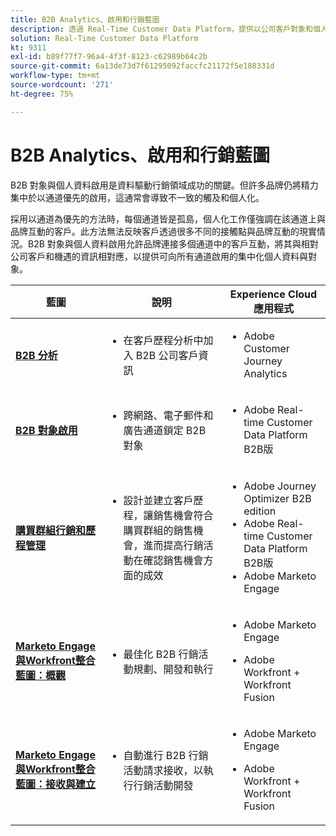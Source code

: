 ```yaml
---
title: B2B Analytics、啟用和行銷藍圖
description: 透過 Real-Time Customer Data Platform​，提供以公司客戶對象和個人資料為中心的客戶體驗。
solution: Real-Time Customer Data Platform
kt: 9311
exl-id: b89f77f7-96a4-4f3f-8123-c62989b64c2b
source-git-commit: 6a13de73d7f61295092faccfc21172f5e188331d
workflow-type: tm+mt
source-wordcount: '271'
ht-degree: 75%

---
```


# B2B Analytics、啟用和行銷藍圖

B2B 對象與個人資料啟用是資料驅動行銷領域成功的關鍵。但許多品牌仍將精力集中於以通道優先的啟用，這通常會導致不一致的觸及和個人化。

採用以通道為優先的方法時，每個通道皆是孤島，個人化工作僅強調在該通道上與品牌互動的客戶。此方法無法反映客戶透過很多不同的接觸點與品牌互動的現實情況。B2B 對象與個人資料啟用允許品牌連接多個通道中的客戶互動，將其與相對公司客戶和機遇的資訊相對應，以提供可向所有通道啟用的集中化個人資料與對象。

| 藍圖 | 說明 | Experience Cloud 應用程式 |
|---|---|---|
| **[B2B 分析](https://experienceleague.adobe.com/docs/analytics-platform/using/cja-usecases/b2b.html?lang=zh-Hant)** | <ul><li>在客戶歷程分析中加入 B2B 公司客戶資訊</li></ul> | <ul><li>Adobe Customer Journey Analytics</li></ul> |
| **[B2B 對象啟用](b2bactivation.md)** | <ul><li>跨網路、電子郵件和廣告通道鎖定 B2B 對象</li></ul> | <ul><li>Adobe Real-time Customer Data Platform B2B版</li></ul> |
| **[購買群組行銷和歷程管理](./b2b-buying-group-journeys.md)** | <ul><li>設計並建立客戶歷程，讓銷售機會符合購買群組的銷售機會，進而提高行銷活動在確認銷售機會方面的成效</li></ul> | <ul><li>Adobe Journey Optimizer B2B edition</li><li>Adobe Real-time Customer Data Platform B2B版</li><li>Adobe Marketo Engage</li></ul> |
| **[Marketo Engage與Workfront整合藍圖：概觀](/help/blueprints/b2b/marketo-engage-and-workfront-integration-blueprint/overview.md)** | <ul><li>最佳化 B2B 行銷活動規劃、開發和執行</li></ul> | <ul><li>Adobe Marketo Engage</li></ul><ul><li>Adobe Workfront + Workfront Fusion</li></ul> |
| **[Marketo Engage與Workfront整合藍圖：接收與建立](/help/blueprints/b2b/marketo-engage-and-workfront-integration-blueprint/intake-and-create.md)** | <ul><li>自動進行 B2B 行銷活動請求接收，以執行行銷活動開發</li></ul> | <ul><li>Adobe Marketo Engage</li></ul><ul><li>Adobe Workfront + Workfront Fusion</li></ul> |

